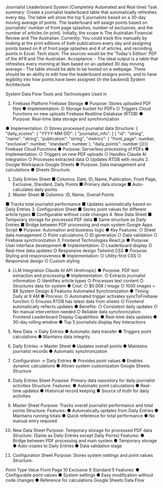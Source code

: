  Journalist Leaderboard System
(Completely Automated and Real time)
Task summary:
Create a journalist leaderboard table that automatically refreshes every day. The table will show the top 5 journalists based on a 30-day moving average of points. The leaderboard will assign points based on journalists' number of front page splashes, number of exclusives, and the number of articles (in print). Initially, the scope is The Australian Financial Review and The Australian.
Currently: You could track this manually by looking at the print editions of both publications every day and assigning points based on # of front page splashes and # of articles, and recording points in Excel. Tech stack: The sources would be the 'Today's Edition' PDF of the AFR and The Australian.
Acceptance: - The ideal output is a table that refreshes every morning at 9am based on an updated 30 day moving average - The table should be able to be hosted on a webpage.
There should be an ability to edit how the leaderboard assigns points, and to have legibility into how points have been assigned (in the backend)
System Architecture
 
 System Data Flow
 Tools and Technologies Used in
1. Firebase Platform Firebase Storage
● Purpose: Stores uploaded PDF files ● Implementation:
○ Storage bucket for PDFs
○ Triggers Cloud Functions on new uploads
Firebase Realtime Database (RTDB)
● Purpose: Real-time data storage and synchronization

 ● Implementation:
○ Stores processed journalist data
Structure:
{
"daily_scores": {
"YYYY-MM-DD": { "journalist_info": [
{
"id": "string",
"name": "string", "publication": "string", "metrics": {
"front_page": number, "exclusive": number, "standard": number
},
"daily_points": number }]}}}
Firebase Cloud Functions
● Purpose: Serverless processing of PDFs ● Implementation:
○ Triggers on new PDF uploads
○ Handles Claude AI integration
○ Processes extracted data
○ Updates RTDB with results
2. Google Workspace Google Sheets
● Purpose: Data management and calculations
● Sheets Structure:
1. Daily Entries Sheet
■ Columns: Date, ID, Name, Publication, Front Page, Exclusive,
Standard, Daily Points
■ Primary data storage
■ Auto-calculates daily points
2. Master Sheet
■ Columns: ID, Name, Overall Points

 ■ Tracks total journalist performance
■ Updates automatically based on Daily Entries
3. Configuration Sheet
■ Stores point values for different article types
■ Configurable without code changes
4. New Data Sheet
■ Temporary storage for processed PDF data
■ Same structure as Daily Entries
■ Bridge between PDF processing and main system
Google Apps Script
● Purpose: Automation and business logic
● Key Features:
○ Sheet data management
○ Point calculations
○ ID generation
○ Data validation
○ Firebase synchronization
3. Frontend Technologies React.js
● Purpose: User interface development ● Implementation:
○ Leaderboard display
○ Real-time data updates
○ Responsive design
Tailwind CSS
● Purpose: Styling and responsiveness ● Implementation:
○ Utility-first CSS
○ Responsive design
○ Custom styling

 4. LLM Integration Claude AI API (Anthropic)
● Purpose: PDF text extraction and processing
● Implementation:
○ Extracts journalist information
○ Identifies article types
○ Processes text content
○ Structures data for system
● Cost:
○ $0.008 / image
○ 1000 images = $8
System Design & Features
Automated Synchronization
● Timing: Daily at 9 AM
● Process:
○ Automated trigger activates syncToFirebase function
○ Ensures RTDB has latest data from sheets
○ Frontend automatically reflects updates
● Benefits:
○ Consistent daily updates
○ No manual intervention needed
○ Reliable data synchronization
Frontend Leaderboard Display
Capabilities:
● Real-time data updates
● 30-day rolling window
● Top 5 journalists display
Key Interactions
1. New Data → Daily Entries
● Automatic data transfer
● Triggers point calculations
● Maintains data integrity

 2. Daily Entries → Master Sheet
● Updates overall points
● Maintains journalist records
● Automatic synchronization
3. Configuration → Daily Entries
● Provides point values
● Enables dynamic calculations
● Allows system customization
Google Sheets Structure
1. Daily Entries Sheet
Purpose: Primary data repository for daily journalist activities
Structure:
 Features:
● Automatic point calculations
● Real-time updates
● Historical record keeping
● Source of truth for daily activities

 2. Master Sheet
Purpose: Tracks overall journalist performance and total points Structure:
Features:
● Automatically updates from Daily Entries
● Maintains running totals
● Quick reference for total performance
● No manual entry required
3. New Data Sheet
Purpose: Temporary storage for processed PDF data
Structure: (Same as Daily Entries except Daily Points) Features:
● Bridge between PDF processing and main system
● Temporary storage
● Auto-copies to Daily Entries
● Data validation stage
4. Configuration Sheet
Purpose: Stores system settings and point values Structure:
 
 Point Type Value Front Page 10 Exclusive 8 Standard 5
Features:
● Configurable point values
● System settings
● Easy modification without code changes
● Reference for calculations
Google Sheets Data Flow
 
 
